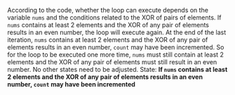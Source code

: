 According to the code, whether the loop can execute depends on the variable `nums` and the conditions related to the XOR of pairs of elements. If `nums` contains at least 2 elements and the XOR of any pair of elements results in an even number, the loop will execute again. At the end of the last iteration, `nums` contains at least 2 elements and the XOR of any pair of elements results in an even number, `count` may have been incremented. So for the loop to be executed one more time, `nums` must still contain at least 2 elements and the XOR of any pair of elements must still result in an even number. No other states need to be adjusted.
State: **If `nums` contains at least 2 elements and the XOR of any pair of elements results in an even number, `count` may have been incremented**